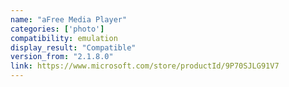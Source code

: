 ```yaml
---
name: "aFree Media Player"
categories: ['photo']
compatibility: emulation
display_result: "Compatible"
version_from: "2.1.8.0"
link: https://www.microsoft.com/store/productId/9P70SJLG91V7
---
```


